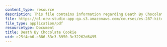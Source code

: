 ```yaml
---
content_type: resource
description: This file contains information regarding Death By Chocolate Cookie
file: https://ol-ocw-studio-app-qa.s3.amazonaws.com/courses/es-287-kitchen-chemistry-spring-2009/c25f4eb6c88633c339503c32262d6495_MITES_287S09_read03.pdf
file_type: application/pdf
resourcetype: Document
title: Death By Chocolate Cookie
uid: c25f4eb6-c886-33c3-3950-3c32262d6495
---
```

